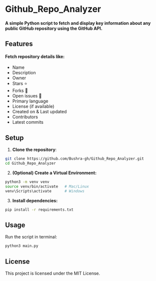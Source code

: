 # Github_Repo_Analyzer

#### A simple Python script to fetch and display key information about any public GitHub repository using the GitHub API.


## Features
#### Fetch repository details like:
  - Name
  - Description
  - Owner
  - Stars ⭐
  - Forks 🍴
  - Open issues 🐛
  - Primary language
  - License (if available)
  - Created on & Last updated
  - Contributors
  - Latest commits


## Setup

1. **Clone the repository**:
```bash
git clone https://github.com/Bushra-gh/Github_Repo_Analyzer.git
cd Github_Repo_Analyzer
```

2. **(Optional) Create a Virtual Environment:**
```bash
python3 -m venv venv
source venv/bin/activate   # Mac/Linux
venv\Scripts\activate      # Windows
```

3. **Install dependencies:**
```bash
pip install -r requirements.txt
```

## Usage
Run the script in terminal:
```bash
python3 main.py
```

## License
This project is licensed under the MIT License.




